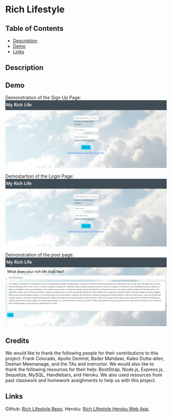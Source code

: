 # Rich Lifestyle


## Table of Contents
* [Description](#description)
* [Demo](#demo)
* [Links](#links)




## Description



## Demo

Demonstration of the Sign Up Page:
![Demo](./Assets/signup.png)

Demostartion of the Login Page:
![Demo](./Assets/login.png)

Demonstration of the post page:
![Demo](./Assets/post.png)

## Credits

We would like to thank the following people for their contributions to this project: Frank Colorado, Apollo Demirel, Bader Mahdawi, Kaleo Dutta-allen, Deshan Meemanage, and the TAs and instructor. We would also like to thank the following resources for their help: BootStrap, Node.js, Express.js, Sequelize, MySQL, Handlebars, and Heroku. We also used resources from past classwork and homework assighments to help us with this project.


## Links

Github: [Rich Lifestyle Repo](https://github.com/Frank-Colorado/rich-life-style).
Heroku: [Rich Lifestyle Heroku Web App]().
